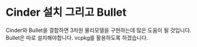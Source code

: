 # Cinder 설치 그리고 Bullet

Cinder와 Bullet을 결합하면 3차원 물리모델을 구현하는데 많은 도움이 될 것입니다. Bullet은 따로 설치해야합니다. vcpkg를 활용하도록 하겠습니다.



